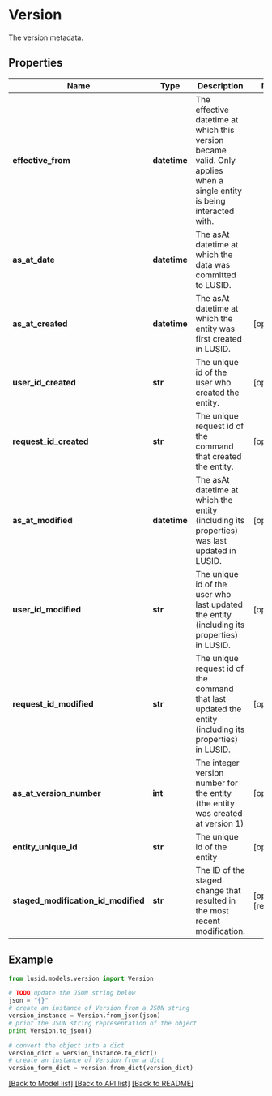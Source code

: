 # Version

The version metadata.

## Properties
Name | Type | Description | Notes
------------ | ------------- | ------------- | -------------
**effective_from** | **datetime** | The effective datetime at which this version became valid. Only applies when a single entity is being interacted with. | 
**as_at_date** | **datetime** | The asAt datetime at which the data was committed to LUSID. | 
**as_at_created** | **datetime** | The asAt datetime at which the entity was first created in LUSID. | [optional] 
**user_id_created** | **str** | The unique id of the user who created the entity. | [optional] 
**request_id_created** | **str** | The unique request id of the command that created the entity. | [optional] 
**as_at_modified** | **datetime** | The asAt datetime at which the entity (including its properties) was last updated in LUSID. | [optional] 
**user_id_modified** | **str** | The unique id of the user who last updated the entity (including its properties) in LUSID. | [optional] 
**request_id_modified** | **str** | The unique request id of the command that last updated the entity (including its properties) in LUSID. | [optional] 
**as_at_version_number** | **int** | The integer version number for the entity (the entity was created at version 1) | [optional] 
**entity_unique_id** | **str** | The unique id of the entity | [optional] 
**staged_modification_id_modified** | **str** | The ID of the staged change that resulted in the most recent modification. | [optional] [readonly] 

## Example

```python
from lusid.models.version import Version

# TODO update the JSON string below
json = "{}"
# create an instance of Version from a JSON string
version_instance = Version.from_json(json)
# print the JSON string representation of the object
print Version.to_json()

# convert the object into a dict
version_dict = version_instance.to_dict()
# create an instance of Version from a dict
version_form_dict = version.from_dict(version_dict)
```
[[Back to Model list]](../README.md#documentation-for-models) [[Back to API list]](../README.md#documentation-for-api-endpoints) [[Back to README]](../README.md)



